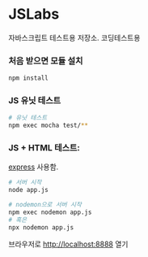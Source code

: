 # JSLabs

자바스크립트 테스트용 저장소. 코딩테스트용

### 처음 받으면 모듈 설치

```bash
npm install
```

### JS 유닛 테스트

```bash
# 유닛 테스트
npm exec mocha test/**
```

### JS + HTML 테스트:

[express](https://expressjs.com) 사용함.

```bash
# 서버 시작
node app.js

# nodemon으로 서버 시작
npm exec nodemon app.js
# 혹은
npx nodemon app.js
```

브라우저로 [http://localhost:8888](http://localhost:8888) 열기
